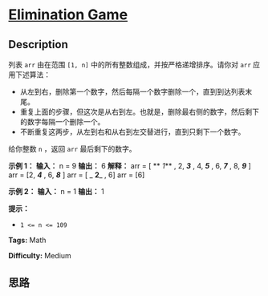 # [Elimination Game][title]

## Description

列表 `arr` 由在范围 `[1, n]` 中的所有整数组成，并按严格递增排序。请你对 `arr` 应用下述算法：

  * 从左到右，删除第一个数字，然后每隔一个数字删除一个，直到到达列表末尾。
  * 重复上面的步骤，但这次是从右到左。也就是，删除最右侧的数字，然后剩下的数字每隔一个删除一个。
  * 不断重复这两步，从左到右和从右到左交替进行，直到只剩下一个数字。

给你整数 `n` ，返回 `arr` 最后剩下的数字。



**示例 1：**
            **输入：** n = 9    **输出：** 6    **解释：**    arr = [ ** _1_** , 2, _**3**_ , 4, _**5**_ , 6, _**7**_ , 8, _**9**_ ]    arr = [2, _**4**_ , 6, _**8**_ ]    arr = [ _ **2**_ , 6]    arr = [6]    

**示例 2：**
            **输入：** n = 1    **输出：** 1    



**提示：**

  * `1 <= n <= 109`


**Tags:** Math

**Difficulty:** Medium

## 思路

[title]: https://leetcode-cn.com/problems/elimination-game
